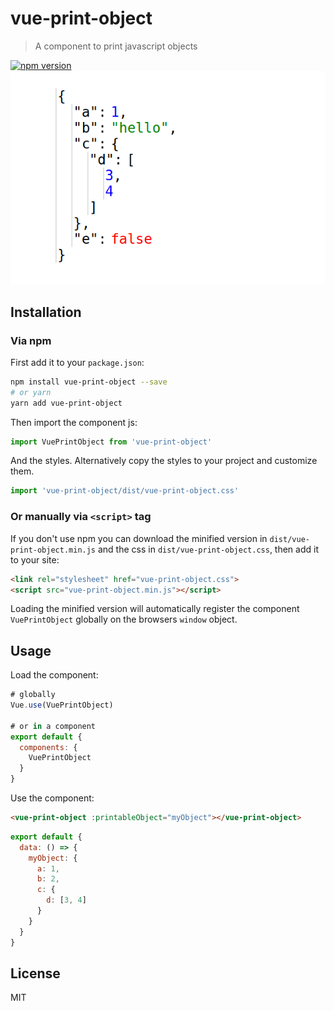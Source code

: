 # vue-print-object

> A component to print javascript objects

[![npm version](https://badge.fury.io/js/vue-print-object.svg)](https://badge.fury.io/js/vue-print-object)
![Screenshot](screenshot.png?raw=true "Screenshot")


## Installation

### Via npm

First add it to your `package.json`:

```bash
npm install vue-print-object --save
# or yarn
yarn add vue-print-object
```

Then import the component js:

```javascript
import VuePrintObject from 'vue-print-object'
```

And the styles. Alternatively copy the styles to your project and customize them.

```javascript
import 'vue-print-object/dist/vue-print-object.css'
```

### Or manually via `<script>` tag

If you don't use npm you can download the minified version in `dist/vue-print-object.min.js` and the css in `dist/vue-print-object.css`, then add it to your site:

```html
<link rel="stylesheet" href="vue-print-object.css">
<script src="vue-print-object.min.js"></script>
```

Loading the minified version will automatically register the component `VuePrintObject` globally on the browsers `window` object.

## Usage

Load the component:

```javascript
# globally
Vue.use(VuePrintObject)

# or in a component
export default {
  components: {
    VuePrintObject
  }
}
```

Use the component:

```html
<vue-print-object :printableObject="myObject"></vue-print-object>
```

```javascript
export default {
  data: () => {
    myObject: {
      a: 1,
      b: 2,
      c: {
        d: [3, 4]
      }
    }
  }
}
```

## License

MIT